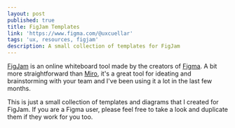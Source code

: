 ```yaml
---
layout: post
published: true
title: FigJam Templates
link: 'https://www.figma.com/@uxcuellar'
tags: 'ux, resources, figjam'
description: A small collection of templates for FigJam
---
```

[FigJam](https://www.figma.com/figjam/) is an online whiteboard tool made by the creators of [Figma](https://www.figma.com/). A bit more straightforward than [Miro](https://miro.com/), it's a great tool for ideating and brainstorming with your team and I've been using it a lot in the last few months. 

This is just a small collection of templates and diagrams that I created for FigJam. If you are a Figma user, please feel free to take a look and duplicate them if they work for you too.
